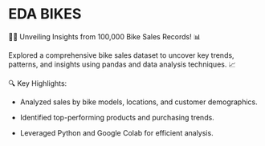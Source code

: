 # EDA BIKES
🚴‍♂️ Unveiling Insights from 100,000 Bike Sales Records! 📊

Explored a comprehensive bike sales dataset to uncover key trends, patterns, and insights using pandas and data analysis techniques. 📈

🔍 Key Highlights:

- Analyzed sales by bike models, locations, and customer demographics.

- Identified top-performing products and purchasing trends.

- Leveraged Python and Google Colab for efficient analysis.
